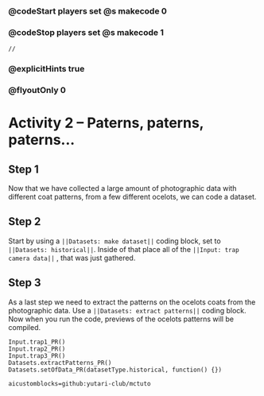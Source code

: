 ### @codeStart players set @s makecode 0
### @codeStop players set @s makecode 1

```template
//
```

### @explicitHints true
### @flyoutOnly 0

# Activity 2 – Paterns, paterns, paterns...

## Step 1
Now that we have collected a large amount of photographic data with different coat patterns, from a few different ocelots, we can code a dataset. 
 
## Step 2 
Start by using a `||Datasets: make dataset||` coding block, set to `||Datasets: historical||`. Inside of that place all of the `||Input: trap camera data||`
, that was just gathered. 

## Step 3 
As a last step we need to extract the patterns on the ocelots coats from the photographic data. Use a `||Datasets: extract patterns||` coding block.
Now when you run the code, previews of the ocelots patterns will be compiled. 

```ghost
Input.trap1_PR()
Input.trap2_PR()
Input.trap3_PR()
Datasets.extractPatterns_PR()
Datasets.setOfData_PR(datasetType.historical, function() {})
```

```package
aicustomblocks=github:yutari-club/mctuto
```